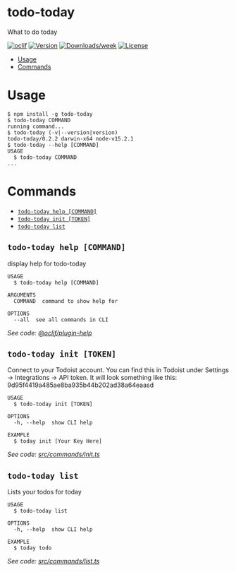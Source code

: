todo-today
==========

What to do today

[![oclif](https://img.shields.io/badge/cli-oclif-brightgreen.svg)](https://oclif.io)
[![Version](https://img.shields.io/npm/v/todo-today.svg)](https://npmjs.org/package/todo-today)
[![Downloads/week](https://img.shields.io/npm/dw/todo-today.svg)](https://npmjs.org/package/todo-today)
[![License](https://img.shields.io/npm/l/todo-today.svg)](https://github.com/cmlarsen/todo-today/blob/master/package.json)

<!-- toc -->
* [Usage](#usage)
* [Commands](#commands)
<!-- tocstop -->
# Usage
<!-- usage -->
```sh-session
$ npm install -g todo-today
$ todo-today COMMAND
running command...
$ todo-today (-v|--version|version)
todo-today/0.2.2 darwin-x64 node-v15.2.1
$ todo-today --help [COMMAND]
USAGE
  $ todo-today COMMAND
...
```
<!-- usagestop -->
# Commands
<!-- commands -->
* [`todo-today help [COMMAND]`](#todo-today-help-command)
* [`todo-today init [TOKEN]`](#todo-today-init-token)
* [`todo-today list`](#todo-today-list)

## `todo-today help [COMMAND]`

display help for todo-today

```
USAGE
  $ todo-today help [COMMAND]

ARGUMENTS
  COMMAND  command to show help for

OPTIONS
  --all  see all commands in CLI
```

_See code: [@oclif/plugin-help](https://github.com/oclif/plugin-help/blob/v3.2.0/src/commands/help.ts)_

## `todo-today init [TOKEN]`

Connect to your Todoist account. You can find this in Todoist under Settings -> Integrations -> API token. It will look something like this: 9d95f4419a485ae8ba935b44b202ad38a64eaasd

```
USAGE
  $ todo-today init [TOKEN]

OPTIONS
  -h, --help  show CLI help

EXAMPLE
  $ today init [Your Key Here]
```

_See code: [src/commands/init.ts](https://github.com/cmlarsen/todo-today/blob/v0.2.2/src/commands/init.ts)_

## `todo-today list`

Lists your todos for today

```
USAGE
  $ todo-today list

OPTIONS
  -h, --help  show CLI help

EXAMPLE
  $ today todo
```

_See code: [src/commands/list.ts](https://github.com/cmlarsen/todo-today/blob/v0.2.2/src/commands/list.ts)_
<!-- commandsstop -->
